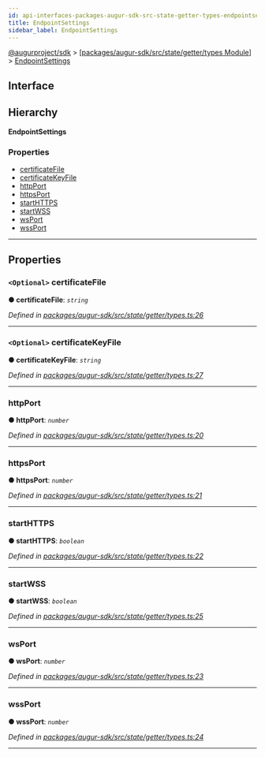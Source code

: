 ```yaml
---
id: api-interfaces-packages-augur-sdk-src-state-getter-types-endpointsettings
title: EndpointSettings
sidebar_label: EndpointSettings
---
```


[@augurproject/sdk](api-readme.md) > [[packages/augur-sdk/src/state/getter/types Module]](api-modules-packages-augur-sdk-src-state-getter-types-module.md) > [EndpointSettings](api-interfaces-packages-augur-sdk-src-state-getter-types-endpointsettings.md)

## Interface

## Hierarchy

**EndpointSettings**

### Properties

* [certificateFile](api-interfaces-packages-augur-sdk-src-state-getter-types-endpointsettings.md#certificatefile)
* [certificateKeyFile](api-interfaces-packages-augur-sdk-src-state-getter-types-endpointsettings.md#certificatekeyfile)
* [httpPort](api-interfaces-packages-augur-sdk-src-state-getter-types-endpointsettings.md#httpport)
* [httpsPort](api-interfaces-packages-augur-sdk-src-state-getter-types-endpointsettings.md#httpsport)
* [startHTTPS](api-interfaces-packages-augur-sdk-src-state-getter-types-endpointsettings.md#starthttps)
* [startWSS](api-interfaces-packages-augur-sdk-src-state-getter-types-endpointsettings.md#startwss)
* [wsPort](api-interfaces-packages-augur-sdk-src-state-getter-types-endpointsettings.md#wsport)
* [wssPort](api-interfaces-packages-augur-sdk-src-state-getter-types-endpointsettings.md#wssport)

---

## Properties

<a id="certificatefile"></a>

### `<Optional>` certificateFile

**● certificateFile**: *`string`*

*Defined in [packages/augur-sdk/src/state/getter/types.ts:26](https://github.com/AugurProject/augur/blob/0ea8996003/packages/augur-sdk/src/state/getter/types.ts#L26)*

___
<a id="certificatekeyfile"></a>

### `<Optional>` certificateKeyFile

**● certificateKeyFile**: *`string`*

*Defined in [packages/augur-sdk/src/state/getter/types.ts:27](https://github.com/AugurProject/augur/blob/0ea8996003/packages/augur-sdk/src/state/getter/types.ts#L27)*

___
<a id="httpport"></a>

###  httpPort

**● httpPort**: *`number`*

*Defined in [packages/augur-sdk/src/state/getter/types.ts:20](https://github.com/AugurProject/augur/blob/0ea8996003/packages/augur-sdk/src/state/getter/types.ts#L20)*

___
<a id="httpsport"></a>

###  httpsPort

**● httpsPort**: *`number`*

*Defined in [packages/augur-sdk/src/state/getter/types.ts:21](https://github.com/AugurProject/augur/blob/0ea8996003/packages/augur-sdk/src/state/getter/types.ts#L21)*

___
<a id="starthttps"></a>

###  startHTTPS

**● startHTTPS**: *`boolean`*

*Defined in [packages/augur-sdk/src/state/getter/types.ts:22](https://github.com/AugurProject/augur/blob/0ea8996003/packages/augur-sdk/src/state/getter/types.ts#L22)*

___
<a id="startwss"></a>

###  startWSS

**● startWSS**: *`boolean`*

*Defined in [packages/augur-sdk/src/state/getter/types.ts:25](https://github.com/AugurProject/augur/blob/0ea8996003/packages/augur-sdk/src/state/getter/types.ts#L25)*

___
<a id="wsport"></a>

###  wsPort

**● wsPort**: *`number`*

*Defined in [packages/augur-sdk/src/state/getter/types.ts:23](https://github.com/AugurProject/augur/blob/0ea8996003/packages/augur-sdk/src/state/getter/types.ts#L23)*

___
<a id="wssport"></a>

###  wssPort

**● wssPort**: *`number`*

*Defined in [packages/augur-sdk/src/state/getter/types.ts:24](https://github.com/AugurProject/augur/blob/0ea8996003/packages/augur-sdk/src/state/getter/types.ts#L24)*

___


